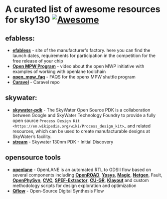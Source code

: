 # A curated list of awesome resources for sky130 [![Awesome](https://cdn.rawgit.com/sindresorhus/awesome/d7305f38d29fed78fa85652e3a63e154dd8e8829/media/badge.svg)](https://github.com/sindresorhus/awesome#readme)

## efabless:

* [**efabless**](https://efabless.com/) - site of the manufacturer's factory. here you can find the launch dates, requirements for participation in the competition for the free release of your chip
* [**Open MPW Program**](https://www.youtube.com/watch?v=jBrBqhVNgDo&ab_channel=efabless) - video about the open MWP initiative with examples of working with openlane toolchain
* [**open_mpw_faq**](https://efabless.com/open_mpw_faq) - FAQS for the openx MPW shuttle program
* [**Caravel**](https://github.com/efabless/caravel) -  Caravel repo
## skywater:
* [**skywater-pdk**](https://github.com/google/skywater-pdk) - The SkyWater Open Source PDK is a collaboration between Google and SkyWater Technology Foundry to provide a fully open source `Process Design Kit <https://en.wikipedia.org/wiki/Process_design_kit>`_ and related resources, which can be used to create manufacturable designs at SkyWater’s facility.
* [**stream**](https://www.youtube.com/watch?v=gRYBdTXbxiU&ab_channel=SylvainMunaut)  - Skywater 130nm PDK - Initial Discovery
## opensource tools
* [**openlane**](https://github.com/efabless/openlane) - OpenLANE is an automated RTL to GDSII flow based on several components including  [**OpenROAD**](https://github.com/The-OpenROAD-Project), [**Yosys**](http://www.clifford.at/yosys/),  [**Magic**](http://opencircuitdesign.com/magic/),  [**Netgen**](http://opencircuitdesign.com/netgen/), Fault, [**OpenPhySyn**](https://github.com/scale-lab/OpenPhySyn), [**CVC**](http://www.tachyon-da.com/what-is-cvc/), [**SPEF-Extractor**](https://github.com/HanyMoussa/SPEF_EXTRACTOR), [**CU-GR**](https://github.com/cuhk-eda/cu-gr), [**Klayout**](https://www.klayout.de/) and custom methodology scripts for design exploration and optimization
* [**Qflow**](http://opencircuitdesign.com/qflow/) -  Open-Source Digital Synthesis Flow

